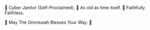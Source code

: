 💼 Cyber Janitor (Self-Proclaimed). 🎂 As old as time itself. 🧘 Faithfully Faithless.


🤖 May The Omnissiah Blesses Your Way. 🤖
